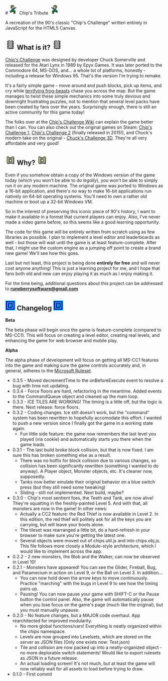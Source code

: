 #![CHIP_EAST](https://raw.githubusercontent.com/dolphinspired/CHIPS/master/img/chip_east.png) Chip's Tribute ![CHIPS_WEST](https://raw.githubusercontent.com/dolphinspired/CHIPS/master/img/chip_west.png)

A recreation of the 90's classic "Chip's Challenge" written entirely in JavaScript for the HTML5 Canvas.

## ![ITEM_CHIP](https://raw.githubusercontent.com/dolphinspired/CHIPS/master/img/item_chip.png) What is it? ![ITEM_CHIP](https://raw.githubusercontent.com/dolphinspired/CHIPS/master/img/item_chip.png)

[Chip's Challenge](https://en.wikipedia.org/wiki/Chip%27s_Challenge) was designed by developer Chuck Somerville and released for the Atari Lynx in 1989 by Epyx Games. It was later ported to the Commodore 64, MS-DOS, and... a whole lot of platforms, honestly - including a release for Windows 95. That's the version I'm trying to remake.

It's a fairly simple game - move around and push blocks, pick up items, and cry while [terrifying frog-beasts](http://chipschallenge.wikia.com/wiki/Teeth) chase you across the map. But the game manages to twist these simple mechanics into some truly devious and downright frustrating puzzles, not to mention that several level packs have been created by fans over the years. Surprisingly enough, there is still an active community for this game today!

The folks over at the [Chip's Challenge Wiki](http://chipschallenge.wikia.com/wiki/Chip%27s_Challenge_Wiki) can explain the game better than I can. You can also check out the original games on Steam: [Chip's Challenge 1](http://store.steampowered.com/app/346850/), [Chip's Challenge 2](http://store.steampowered.com/app/348300/) (finally released in 2015!), and Chuck's modern take on the original - [Chuck's Challenge 3D](http://store.steampowered.com/app/262590/). They're all very affordable and very good!

## ![SOCKET](https://raw.githubusercontent.com/dolphinspired/CHIPS/master/img/socket.png) Why? ![SOCKET](https://raw.githubusercontent.com/dolphinspired/CHIPS/master/img/socket.png)

Even if you somehow obtain a copy of the Windows version of the game today (which you won't be able to do *legally*), you won't be able to simply run it on any modern machine. The original game was ported to Windows as a 16-bit application, and there's no way to make 16-bit applications run natively on 64-bit operating systems. You'll need to own a rather old machine or boot up a 32-bit Windows VM.

So in the interest of preserving this iconic piece of 90's history, I want to make it available in a format that current players can enjoy. Also, I've never made a video game before, so this seems like a good learning opportunity.

The code for this game will be entirely written from scratch using as few libraries as possible. I plan to implement a level editor and leaderboards as well - but those will wait until the game is at least feature-complete. After that, I might use the custom engine as a jumping off point to create a brand new game! We'll see how this goes.

Last but not least, this project is being done **entirely for free** and will never cost anyone anything! This is just a learning project for me, and I hope that fans both old and new can enjoy playing it as much as I enjoy making it.

For the time being, additional questions about this project can be addressed to **runeberrysoftware@gmail.com**

## ![EXIT](https://raw.githubusercontent.com/dolphinspired/CHIPS/master/img/exit.png) Changelog ![EXIT](https://raw.githubusercontent.com/dolphinspired/CHIPS/master/img/exit.png)

**Beta**

The beta phase will begin once the game is feature-complete (compared to MS-CC1). This will focus on creating a level editor, creating real levels, and enhancing the game for web browser and mobile play.

**Alpha**

The alpha phase of development will focus on getting all MS-CC1 features into the game and making sure the game controls accurately and, in general, adheres to the [Microsoft Ruleset](http://chipschallenge.wikia.com/wiki/Ruleset#Microsoft_ruleset).

* 0.3.5 - Moved decrementTime to the onBeforeExecute event to resolve a bug with time not updating.
* 0.3.4 - Force floors are hard, refactoring in the meantime. Added events to the CommandQueue object and cleaned up the main loop.
* 0.3.3 - ICE TILES ARE WORKING! The timing is a little off, but the logic is there. Next release: force floors.
* 0.3.2 - Coding changes. Ice still doesn't work, but the "command" system has been rewritten to hopefully accomodate this effort. I wanted to push a new version since I finally got the game in a working state again.
  * Fun little side feature: the game now remembers the last level you played (via cookie) and automatically starts you there when the game loads.
* 0.3.1 - The last build broke block collision, but that is now fixed. I am sure this has broken something else as a result.
  * There was no hotfix for block collision due to various changes, so collision has been significantly rewritten (something I wanted to do anyway). A Player object, Monster objects, etc. It's cleaner now, supposedly.
  * Tanks now better emulate their original behavior on a blue switch press (but they still need some tweaking)
  * Sliding - still not implemented. Next build, maybe?
* 0.3.0 - Chip's most sentient foes, the Teeth and Tank, are now alive! They're squatting in the freshly-painted Level 5. And with that, all monsters are now in the game! In other news: 
  * Actually a CC2 feature: the Red Thief is now available in Level 2. In this edition, the red thief will politely ask for all the keys you are carrying, but will leave your boots alone.
  * The tileset was rearranged a little bit, do a hard-refresh in your browser to make sure you're getting the latest one.
  * Several objects were moved out of chips.util.js and into chips.obj.js. This file follows more closely a Module-style architecture, which I would like to implement across the app.
* 0.2.2 - 2 new monsters, the Blob and the Walker, can now be observed in Level 10!
* 0.2.1 - Monsters have appeared! You can see the Glider, Fireball, Bug, and Paramecium in action on Level 9, or the Ball on Level 3. In addition...
  * You can now hold down the arrow keys to move continuously. Practice "marching" with the bugs in Level 9 to see how the timing pairs up.
  * Pausing! You can now pause your game with SHIFT-C or the Pause button the control panel. Also, the game will automatically pause when you lose focus on the game's page (much like the original), but you must manually unpause.
* 0.2.0 - No feature changes, but a MAJOR code overhaul. App rearchitected for improved modularity.
  * No more global functions/vars! Everything is neatly organized within the *chips* namespace.
  * Levels are now grouped into Levelsets, which are stored on the server as JSON files (Only one exists now: Test.json)
  * Tile and collision are now packed up into a neatly-organized object - no more deplorable switch statements! Would like to export rulesets as JSON in a future release.
  * An actual loading screen! It's not much, but at least the game will now reliably wait for all assets to load before trying to draw.
* 0.1.0 - First commit